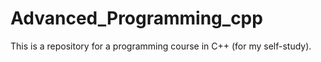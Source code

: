 # Advanced_Programming_cpp

This is a repository for a programming course in C++ (for my self-study).
